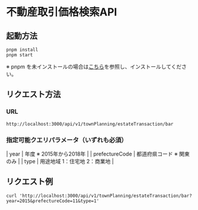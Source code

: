 # 不動産取引価格検索API

## 起動方法  
`pnpm install`  
`pnpm start`

※ pnpm を未インストールの場合は[こちら](https://pnpm.io/ja/installation)を参照し、インストールしてください。

## リクエスト方法  

### URL
`http://localhost:3000/api/v1/townPlanning/estateTransaction/bar`  

### 指定可能クエリパラメータ（いずれも必須）  
| year | 年度  ※ 2015年から2018年 |
| prefectureCode | 都道府県コード ※ 関東のみ |
| type | 用途地域  1：住宅地  2：商業地 | 

## リクエスト例  
`curl 'http://localhost:3000/api/v1/townPlanning/estateTransaction/bar?year=2015&prefectureCode=11&type=1'`